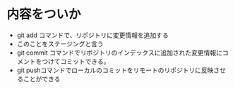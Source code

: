 # 内容をついか
- git add コマンドで、リポジトリに変更情報を追加する
- このことをステージングと言う
- git commit コマンドでリポジトリのインデックスに追加された変更情報にコメントをつけてコミットできる。
- git pushコマンドでローカルのコミットをリモートのリポジトリに反映させることができる